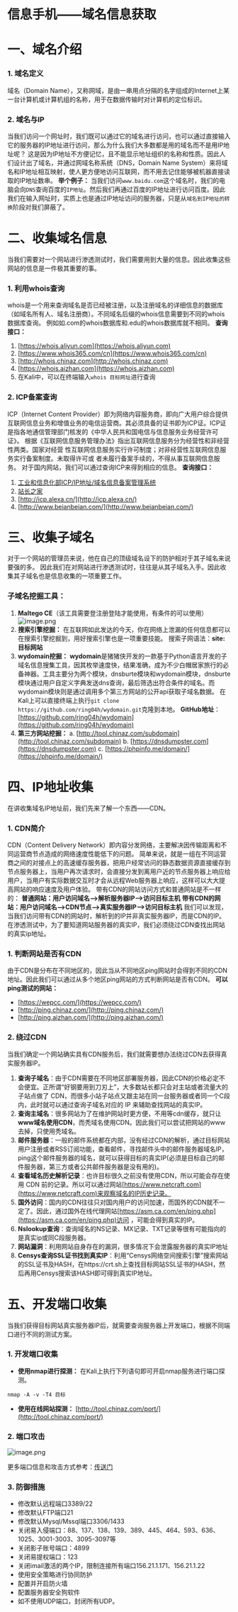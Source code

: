 # 信息手机——域名信息获取

# 一、域名介绍

### 1. 域名定义
域名（Domain Name），又称网域，是由一串用点分隔的名字组成的Internet上某一台计算机或计算机组的名称，用于在数据传输时对计算机的定位标识。
### 2. 域名与IP
当我们访问一个网址时，我们既可以通过它的域名进行访问，也可以通过直接输入它的服务器的IP地址进行访问，那么为什么我们大多数都是用的域名而不是用IP地址呢？
这是因为IP地址不方便记忆，且不能显示地址组织的名称和性质。因此人们设计出了域名，并通过网域名称系统（DNS，Domain Name System）来将域名和IP地址相互映射，使人更方便地访问互联网，而不用去记住能够被机器直接读取的IP地址数串。
**举个例子：**
当我们访问`www.baidu.com`这个域名时，我们的电脑会向`DNS`查询百度的`IP地址`。然后我们再通过百度的IP地址进行访问百度。因此我们在输入网址时，实质上也是通过IP地址访问的服务器，只是从`域名到IP地址的转换`阶段对我们屏蔽了。
# 二、收集域名信息
当我们需要对一个网站进行渗透测试时，我们需要用到大量的信息。因此收集这些网站的信息是一件极其重要的事。
### 1. 利用whois查询
whois是一个用来查询域名是否已经被注册，以及注册域名的详细信息的数据库（如域名所有人、域名注册商）。不同域名后缀的whois信息需要到不同的whois数据库查询。
例如如.com的whois数据库和.edu的whois数据库就不相同。
**查询接口：**
1. [https://whois.aliyun.com](https://whois.aliyun.com)
2. [https://www.whois365.com/cn](https://www.whois365.com/cn)
3. [http://whois.chinaz.com](http://whois.chinaz.com)
4. [https://whois.aizhan.com](https://whois.aizhan.com)
5. 在Kali中，可以在终端输入`whois 目标网址`进行查询
### 2. ICP备案查询
ICP（Internet Content Provider）即为网络内容服务商，即向广大用户综合提供互联网信息业务和增值业务的电信运营商。其必须具备的证书即为ICP证。ICP证是指各地通信管理部门核发的《中华人民共和国电信与信息服务业务经营许可证》。
根据《互联网信息服务管理办法》指出互联网信息服务分为经营性和非经营性两类。国家对经营 性互联网信息服务实行许可制度；对非经营性互联网信息服务实行备案制度。未取得许可或 者未履行备案手续的，不得从事互联网信息服务。
对于国内网站，我们可以通过查询ICP来得到相应的信息。
**查询接口：**
1. [工业和信息化部ICP/IP地址/域名信息备案管理系统](http://www.beian.miit.gov.cn/publish/query/indexFirst.action)
2. [站长之家](http://icp.chinaz.com/)
3. [http://icp.alexa.cn/](http://icp.alexa.cn/)
4. [http://www.beianbeian.com/](http://www.beianbeian.com/)
# 三、收集子域名
对于一个网站的管理员来说，他在自己的顶级域名设下的防护相对于其子域名来说要强的多。
因此我们在对网站进行渗透测试时，往往是从其子域名入手。因此收集其子域名也是信息收集的一项重要工作。
### 子域名挖掘工具：
1. **Maltego CE**（该工具需要登注册登陆才能使用，有条件的可以使用）![image.png](https://raw.githubusercontent.com/wlynxg/pic/main/2025/06/01/20250601-230026.png)
2. **搜索引擎挖掘：**
在互联网如此发达的今天，你在网络上泄漏的任何信息都可以在搜索引擎挖掘到，用好搜索引擎也是一项重要技能。
搜索子网语法：**site:目标网站**
3. **wydomain挖掘：**
**wydomain**是猪猪侠开发的一款基于Python语言开发的子域名信息搜集工具，因其枚举速度快，结果准确，成为不少白帽居家旅行的必备神器。工具主要分为两个模块，dnsburte模块和wydomain模块，dnsburte模块通过用户自定义字典发送dns查询，最后筛选出符合条件的域名。而wydomain模块则是通过调用多个第三方网站的公开api获取子域名数据。
在Kali上可以直接终端上执行`git clone https://github.com/ring04h/wydomain.git`克隆到本地。
**GitHub地址**：[https://github.com/ring04h/wydomain](https://github.com/ring04h/wydomain)
4. **第三方网站挖掘：**
    a. [http://tool.chinaz.com/subdomain](http://tool.chinaz.com/subdomain)
	b. [https://dnsdumpster.com](https://dnsdumpster.com)
	c. [https://phpinfo.me/domain/](https://phpinfo.me/domain/)
# 四、IP地址收集
 在讲收集域名IP地址前，我们先来了解一个东西——CDN。
### 1. CDN简介
 CDN（Content Delivery Network）即内容分发网络，主要解决因传输距离和不同运营商节点造成的网络速度性能低下的问题。
简单来说，就是一组在不同运营商之间的对接点上的高速缓存服务器，把用户经常访问的静态数据资源直接缓存到节点服务器上，当用户再次请求时，会直接分发到离用户近的节点服务器上响应给用户，当用户有实际数据交互时才会从远程Web服务器上响应，这样可以大大提高网站的响应速度及用户体验。
带有CDN的网站访问方式和普通网站是不一样的：
**普通网站：用户访问域名-->解析服务器IP-->访问目标主机**
**带有CDN的网站：用户访问域名-->CDN节点-->真实服务器IP-->访问目标主机**
我们可以发现，当我们访问带有CDN的网站时，解析到的IP并非真实服务器IP，而是CDN的IP。
在渗透测试中，为了要知道网站服务器的真实IP，我们必须绕过CDN查找出网站的真实ip地址。
### 1. 判断网站是否有CDN
由于CDN是分布在不同地区的，因此当从不同地区ping网站时会得到不同的CDN地址。因此我们可以通过从多个地区ping网站的方式判断网站是否有CDN。
**可以ping测试的网站：**
- [https://wepcc.com/](https://wepcc.com/)
- [http://ping.chinaz.com/](http://ping.chinaz.com/)
- [http://ping.aizhan.com/](http://ping.aizhan.com/)
### 2. 绕过CDN
当我们确定一个网站确实具有CDN服务后，我们就需要想办法绕过CDN去获得真实服务器IP。
1. **查询子域名**：由于CDN需要在不同地区部署服务器，因此CDN的价格必定不会便宜。正所谓“好钢要用到刀刃上”，大多数站长都只会对主站或者流量大的子站点做了 CDN，而很多小站子站点又跟主站在同一台服务器或者同一个C段内，此时就可以通过查询子域名对应的 IP 来辅助查找网站的真实IP。
2. **查询主域名**：很多网站为了在维护网站时更方便，不用等cdn缓存，就只让**www域名使用CDN**，而秃域名使用CDN。因此我们可以尝试把网站的www去掉，只使用秃域名。
3. **邮件服务器**：一般的邮件系统都在内部，没有经过CDN的解析，通过目标网站用户注册或者RSS订阅功能，查看邮件，寻找邮件头中的邮件服务器域名IP，ping这个邮件服务器的域名，就可以获得目标的真实IP(必须是目标自己的邮件服务器，第三方或者公共邮件服务器是没有用的)。
4. **查看域名历史解析记录**：也许目标很久之前没有使用CDN，所以可能会存在使用 CDN 前的记录。所以可以通过网站[https://www.netcraft.com](https://www.netcraft.com)来观察域名的IP历史记录。
5. **国外访问**：国内的CDN往往只对国内用户的访问加速，而国外的CDN就不一定了。因此，通过国外在线代理网站[https://asm.ca.com/en/ping.php](https://asm.ca.com/en/ping.php)访问 ，可能会得到真实的IP。
6. **Nslookup查询**：查询域名的NS记录、MX记录、TXT记录等很有可能指向的是真实ip或同C段服务器。
7. **网站漏洞**：利用网站自身存在的漏洞，很多情况下会泄露服务器的真实IP地址
8. **Censys查询SSL证书找到真实IP**：利用“Censys网络空间搜索引擎”搜索网站的SSL证书及HASH，在https://crt.sh上查找目标网站SSL证书的HASH，然后再用Censys搜索该HASH即可得到真实IP地址。
# 五、开发端口收集
当我们获得目标网站真实服务器IP后，就需要查询服务器上开发端口，根据不同端口进行不同的测试方案。
### 1. 开发端口收集
- **使用nmap进行探测：**
在Kali上执行下列语句即可开启nmap服务进行端口探测。
```shell
nmap -A -v -T4 目标
```
- **使用在线网站探测：**
[http://tool.chinaz.com/port/](http://tool.chinaz.com/port/)

 ### 2. 端口攻击
![image.png](https://raw.githubusercontent.com/wlynxg/pic/main/2025/06/01/20250601-231841.png)

更多端口信息和攻击方式参考：[传送门](https://blog.csdn.net/u012725164/article/details/50988455)
### 3. 防御措施
- 修改默认远程端口3389/22
- 修改默认FTP端口21
- 修改默认Mysql/Mssql端口3306/1433
- 关闭易入侵端口：88、137、138、139、389、445、464、593、636、1025、3001-3003、3095-3097等
- 关闭影子账号端口：4899
- 关闭易提权端口：123
- 关闭imail激活的两个IP，限制连接所有端口156.21.1.171、156.21.1.22
- 使用安全策略进行协同防护
- 配置并开启防火墙
- 配置服务器安全狗软件
- 如不使用UDP端口，封闭所有UDP。